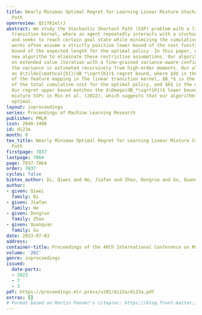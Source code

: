 ```yaml
---
title: Nearly Minimax Optimal Regret for Learning Linear Mixture Stochastic Shortest
  Path
openreview: QSiY62elrJ
abstract: We study the Stochastic Shortest Path (SSP) problem with a linear mixture
  transition kernel, where an agent repeatedly interacts with a stochastic environment
  and seeks to reach certain goal state while minimizing the cumulative cost. Existing
  works often assume a strictly positive lower bound of the cost function or an upper
  bound of the expected length for the optimal policy. In this paper, we propose a
  new algorithm to eliminate these restrictive assumptions. Our algorithm is based
  on extended value iteration with a fine-grained variance-aware confidence set, where
  the variance is estimated recursively from high-order moments. Our algorithm achieves
  an $\tilde{\mathcal{O}}(dB_*\sqrt{K})$ regret bound, where $d$ is the dimension
  of the feature mapping in the linear transition kernel, $B_*$ is the upper bound
  of the total cumulative cost for the optimal policy, and $K$ is the number of episodes.
  Our regret upper bound matches the $\Omega(dB_*\sqrt{K})$ lower bound of linear
  mixture SSPs in Min et al. (2022), which suggests that our algorithm is nearly minimax
  optimal.
layout: inproceedings
series: Proceedings of Machine Learning Research
publisher: PMLR
issn: 2640-3498
id: di23a
month: 0
tex_title: Nearly Minimax Optimal Regret for Learning Linear Mixture Stochastic Shortest
  Path
firstpage: 7837
lastpage: 7864
page: 7837-7864
order: 7837
cycles: false
bibtex_author: Di, Qiwei and He, Jiafan and Zhou, Dongruo and Gu, Quanquan
author:
- given: Qiwei
  family: Di
- given: Jiafan
  family: He
- given: Dongruo
  family: Zhou
- given: Quanquan
  family: Gu
date: 2023-07-03
address: 
container-title: Proceedings of the 40th International Conference on Machine Learning
volume: '202'
genre: inproceedings
issued:
  date-parts:
  - 2023
  - 7
  - 3
pdf: https://proceedings.mlr.press/v202/di23a/di23a.pdf
extras: []
# Format based on Martin Fenner's citeproc: https://blog.front-matter.io/posts/citeproc-yaml-for-bibliographies/
---
```

